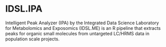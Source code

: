 # IDSL.IPA
Intelligent Peak Analyzer (IPA) by the Integrated Data Science Laboratory for Metabolomics and Exposomics (IDSL.ME) is an R pipeline that extracts peaks for organic small molecules from untargeted LC/HRMS data in population scale projects. 
